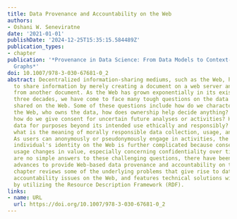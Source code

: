 ```yaml
---
title: Data Provenance and Accountability on the Web
authors:
- Oshani W. Seneviratne
date: '2021-01-01'
publishDate: '2024-12-25T15:35:15.584489Z'
publication_types:
- chapter
publication: '*Provenance in Data Science: From Data Models to Context-Aware Knowledge
  Graphs*'
doi: 10.1007/978-3-030-67681-0_2
abstract: Decentralized information-sharing mediums, such as the Web, have been designed
  to share information by merely creating a document on a web server and linking it
  from another document. As the Web has grown exponentially in its existence for over
  three decades, we have come to face many tough questions on the data and content
  shared on the Web. Some of these questions include how do we characterize data on
  the Web, who owns the data, how does ownership help decide anything? If we own data,
  how do we give consent for uncertain future analyses or activities? How can we use
  data for purposes beyond its intended use ethically and responsibly? Furthermore,
  what is the meaning of morally responsible data collection, usage, and sharing?
  As users can anonymously or pseudonymously engage in activities, the lack of an
  individual's identity on the Web is further complicated because consent on data
  usage changes in value, especially concerning confidentiality over time. While there
  are no simple answers to these challenging questions, there have been several technological
  advances to provide Web-based data provenance and accountability on the Web. This
  chapter reviews some of the underlying problems that give rise to data reuse and
  accountability issues on the Web, and features technical solutions with provenance
  by utilizing the Resource Description Framework (RDF).
links:
- name: URL
  url: https://doi.org/10.1007/978-3-030-67681-0_2
---
```

